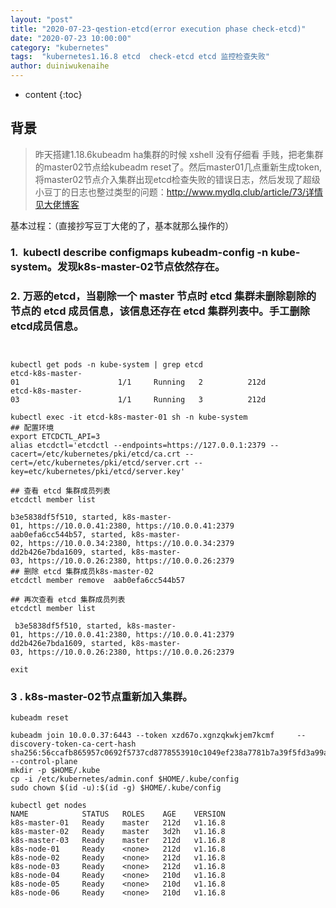 ```yaml
---
layout: "post"
title: "2020-07-23-qestion-etcd(error execution phase check-etcd)"
date: "2020-07-23 10:00:00"
category: "kubernetes"
tags:  "kubernetes1.16.8 etcd  check-etcd etcd 监控检查失败"
author: duiniwukenaihe
---
```

* content
{:toc}



## 背景


> 昨天搭建1.18.6kubeadm ha集群的时候 xshell 没有仔细看 手贱，把老集群的master02节点给kubeadm reset了。然后master01几点重新生成token,将master02节点介入集群出现etcd检查失败的错误日志，然后发现了超级小豆丁的日志也整过类型的问题：http://www.mydlq.club/article/73/详情见大佬博客
 
基本过程：（直接抄写豆丁大佬的了，基本就那么操作的）
### 1.  kubectl describe configmaps kubeadm-config -n kube-system。发现k8s-master-02节点依然存在。
### 2. 万恶的etcd，当剔除一个 master 节点时 etcd 集群未删除剔除的节点的 etcd 成员信息，该信息还存在 etcd 集群列表中。手工删除etcd成员信息。
 ```


kubectl get pods -n kube-system | grep etcd
etcd-k8s-master-01                      1/1     Running   2          212d
etcd-k8s-master-03                      1/1     Running   3          212d

kubectl exec -it etcd-k8s-master-01 sh -n kube-system
## 配置环境
export ETCDCTL_API=3
alias etcdctl='etcdctl --endpoints=https://127.0.0.1:2379 --cacert=/etc/kubernetes/pki/etcd/ca.crt --cert=/etc/kubernetes/pki/etcd/server.crt --key=etc/kubernetes/pki/etcd/server.key'

## 查看 etcd 集群成员列表
etcdctl member list

b3e5838df5f510, started, k8s-master-01, https://10.0.0.41:2380, https://10.0.0.41:2379
aab0efa6cc544b57, started, k8s-master-02, https://10.0.0.34:2380, https://10.0.0.34:2379
dd2b426e7bda1609, started, k8s-master-03, https://10.0.0.26:2380, https://10.0.0.26:2379
 ## 删除 etcd 集群成员k8s-master-02
etcdctl member remove  aab0efa6cc544b57

## 再次查看 etcd 集群成员列表
 etcdctl member list

 b3e5838df5f510, started, k8s-master-01, https://10.0.0.41:2380, https://10.0.0.41:2379
dd2b426e7bda1609, started, k8s-master-03, https://10.0.0.26:2380, https://10.0.0.26:2379

 exit
  ```
### 3 . k8s-master-02节点重新加入集群。
  ```
kubeadm reset  

kubeadm join 10.0.0.37:6443 --token xzd67o.xgnzqkwkjem7kcmf     --discovery-token-ca-cert-hash sha256:56ccafb865957c0692f5737cd8778553910c1049ef238a7781b7a39f5fd3a99a     --control-plane 
 mkdir -p $HOME/.kube
cp -i /etc/kubernetes/admin.conf $HOME/.kube/config
sudo chown $(id -u):$(id -g) $HOME/.kube/config

kubectl get nodes
NAME            STATUS   ROLES    AGE    VERSION
k8s-master-01   Ready    master   212d   v1.16.8
k8s-master-02   Ready    master   3d2h   v1.16.8
k8s-master-03   Ready    master   212d   v1.16.8
k8s-node-01     Ready    <none>   212d   v1.16.8
k8s-node-02     Ready    <none>   212d   v1.16.8
k8s-node-03     Ready    <none>   212d   v1.16.8
k8s-node-04     Ready    <none>   210d   v1.16.8
k8s-node-05     Ready    <none>   210d   v1.16.8
k8s-node-06     Ready    <none>   210d   v1.16.8
  ```

